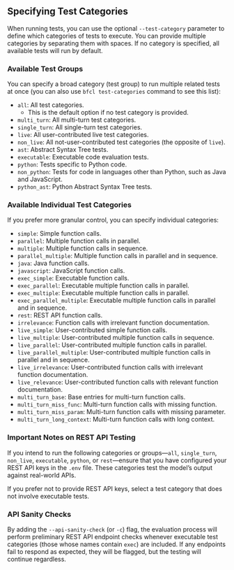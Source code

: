 ## Specifying Test Categories

When running tests, you can use the optional `--test-category` parameter to define which categories of tests to execute. You can provide multiple categories by separating them with spaces. If no category is specified, all available tests will run by default.

### Available Test Groups

You can specify a broad category (test group) to run multiple related tests at once (you can also use `bfcl test-categories` command to see this list):

- `all`: All test categories.
  - This is the default option if no test category is provided.
- `multi_turn`: All multi-turn test categories.
- `single_turn`: All single-turn test categories.
- `live`: All user-contributed live test categories.
- `non_live`: All not-user-contributed test categories (the opposite of `live`).
- `ast`: Abstract Syntax Tree tests.
- `executable`: Executable code evaluation tests.
- `python`: Tests specific to Python code.
- `non_python`: Tests for code in languages other than Python, such as Java and JavaScript.
- `python_ast`: Python Abstract Syntax Tree tests.

### Available Individual Test Categories

If you prefer more granular control, you can specify individual categories:

- `simple`: Simple function calls.
- `parallel`: Multiple function calls in parallel.
- `multiple`: Multiple function calls in sequence.
- `parallel_multiple`: Multiple function calls in parallel and in sequence.
- `java`: Java function calls.
- `javascript`: JavaScript function calls.
- `exec_simple`: Executable function calls.
- `exec_parallel`: Executable multiple function calls in parallel.
- `exec_multiple`: Executable multiple function calls in parallel.
- `exec_parallel_multiple`: Executable multiple function calls in parallel and in sequence.
- `rest`: REST API function calls.
- `irrelevance`: Function calls with irrelevant function documentation.
- `live_simple`: User-contributed simple function calls.
- `live_multiple`: User-contributed multiple function calls in sequence.
- `live_parallel`: User-contributed multiple function calls in parallel.
- `live_parallel_multiple`: User-contributed multiple function calls in parallel and in sequence.
- `live_irrelevance`: User-contributed function calls with irrelevant function documentation.
- `live_relevance`: User-contributed function calls with relevant function documentation.
- `multi_turn_base`: Base entries for multi-turn function calls.
- `multi_turn_miss_func`: Multi-turn function calls with missing function.
- `multi_turn_miss_param`: Multi-turn function calls with missing parameter.
- `multi_turn_long_context`: Multi-turn function calls with long context.

### Important Notes on REST API Testing

If you intend to run the following categories or groups—`all`, `single_turn`, `non_live`, `executable`, `python`, or `rest`—ensure that you have configured your REST API keys in the `.env` file. These categories test the model’s output against real-world APIs.

If you prefer not to provide REST API keys, select a test category that does not involve executable tests.

### API Sanity Checks

By adding the `--api-sanity-check` (or `-c`) flag, the evaluation process will perform preliminary REST API endpoint checks whenever executable test categories (those whose names contain `exec`) are included. If any endpoints fail to respond as expected, they will be flagged, but the testing will continue regardless.
